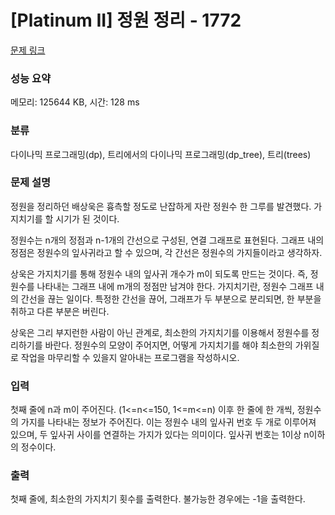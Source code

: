 # [Platinum II] 정원 정리 - 1772 

[문제 링크](https://www.acmicpc.net/problem/1772) 

### 성능 요약

메모리: 125644 KB, 시간: 128 ms

### 분류

다이나믹 프로그래밍(dp), 트리에서의 다이나믹 프로그래밍(dp_tree), 트리(trees)

### 문제 설명

<p>정원을 정리하던 배상욱은 흉측할 정도로 난잡하게 자란 정원수 한 그루를 발견했다. 가지치기를 할 시기가 된 것이다.</p>
<p>정원수는 n개의 정점과 n-1개의 간선으로 구성된, 연결 그래프로 표현된다. 그래프 내의 정점은 정원수의 잎사귀라고 할 수 있으며, 각 간선은 정원수의 가지들이라고 생각하자.</p>
<p>상욱은 가지치기를 통해 정원수 내의 잎사귀 개수가 m이 되도록 만드는 것이다. 즉, 정원수를 나타내는 그래프 내에 m개의 정점만 남겨야 한다. 가지치기란, 정원수 그래프 내의 간선을 끊는 일이다. 특정한 간선을 끊어, 그래프가 두 부분으로 분리되면, 한 부분을 취하고 다른 부분은 버린다.</p>
<p>상욱은 그리 부지런한 사람이 아닌 관계로, 최소한의 가지치기를 이용해서 정원수를 정리하기를 바란다. 정원수의 모양이 주어지면, 어떻게 가지치기를 해야 최소한의 가위질로 작업을 마무리할 수 있을지 알아내는 프로그램을 작성하시오.</p>

### 입력 

 <p>첫째 줄에 n과 m이 주어진다. (1<=n<=150, 1<=m<=n) 이후 한 줄에 한 개씩, 정원수의 가지를 나타내는 정보가 주어진다. 이는 정원수 내의 잎사귀 번호 두 개로 이루어져 있으며, 두 잎사귀 사이를 연결하는 가지가 있다는 의미이다. 잎사귀 번호는 1이상 n이하의 정수이다.</p>

### 출력 

 <p>첫째 줄에, 최소한의 가지치기 횟수를 출력한다. 불가능한 경우에는 -1을 출력한다.</p>


